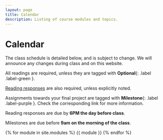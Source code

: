 ```yaml
---
layout: page
title: Calendar
description: Listing of course modules and topics.
---
```


# Calendar

The class schedule is detailed below, and is subject to change. We will announce any changes during class and on this website.

All readings are required, unless they are tagged with **Optional**{: .label .label-green }.

[Reading responses](https://uw-cse599p.github.io/requirements/#reading-responses-and-discussion) are also required, unless explicitly noted.

Assignments towards your final project are tagged with **Milestone**{: .label .label-purple }. Check the corresponding link for more information.

Reading responses are due by **6PM the day before class**.

Milestones are due before **9am on the morning of the class**.

{% for module in site.modules %}
{{ module }}
{% endfor %}
